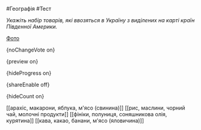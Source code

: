 #Географія #Тест

*Укажіть набір товарів, які ввозяться в Україну з виділених на карті країн Південної Америки.*

[Фото](https://zno.osvita.ua//doc/images/znotest/80/8003/40.jpg)

{noChangeVote on}

{preview on}

{hideProgress on}

{shareEnable off}

{hideCount on}

[[арахіс, макарони, яблука, м'ясо (свинина)]]
[[рис, маслини, чорний чай, молочні продукти]]
[[фініки, полуниця, соняшникова олія, курятина]]
[[кава, какао, банани, м'ясо (яловичина)]]

